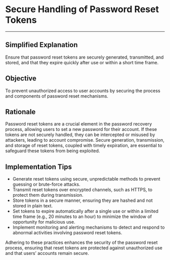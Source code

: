 # Secure Handling of Password Reset Tokens

---

## Simplified Explanation

Ensure that password reset tokens are securely generated, transmitted, and stored, and that they expire quickly after use or within a short time frame.

## Objective

To prevent unauthorized access to user accounts by securing the process and components of password reset mechanisms.

## Rationale

Password reset tokens are a crucial element in the password recovery process, allowing users to set a new password for their account. If these tokens are not securely handled, they can be intercepted or misused by attackers, leading to account compromise. Secure generation, transmission, and storage of reset tokens, coupled with timely expiration, are essential to safeguard these tokens from being exploited.

## Implementation Tips

- Generate reset tokens using secure, unpredictable methods to prevent guessing or brute-force attacks.
- Transmit reset tokens over encrypted channels, such as HTTPS, to protect them during transmission.
- Store tokens in a secure manner, ensuring they are hashed and not stored in plain text.
- Set tokens to expire automatically after a single use or within a limited time frame (e.g., 20 minutes to an hour) to minimize the window of opportunity for malicious use.
- Implement monitoring and alerting mechanisms to detect and respond to abnormal activities involving password reset tokens.

Adhering to these practices enhances the security of the password reset process, ensuring that reset tokens are protected against unauthorized use and that users’ accounts remain secure.
